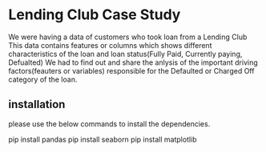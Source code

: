 # Lending Club Case Study

We were having a data of customers who took loan from a Lending Club
This data contains features or columns which shows different characteristics of the loan and loan status(Fully Paid, Currently paying, Defualted)
We had to find out and share the anlysis of the important driving factors(feauters or variables) responsible for the Defaulted or Charged Off category of the loan.


## installation

please use the below commands to install the dependencies.

pip install pandas
pip install seaborn
pip install matplotlib





